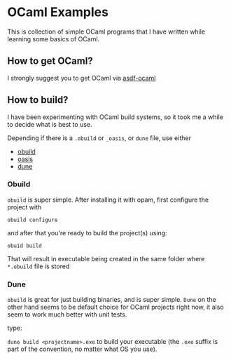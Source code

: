 # OCaml Examples

This is collection of simple OCaml programs that I have written while learning some basics of OCaml.

## How to get OCaml?

I strongly suggest you to get OCaml via [asdf-ocaml](https://github.com/vic/asdf-ocaml)

## How to build?

I have been experimenting with OCaml build systems, so it took me a while to decide what is best to use.

Depending if there is a `.obuild` or `_oasis`, or `dune` file, use either 
- [obuild](https://github.com/ocaml-obuild/obuild)
- [oasis](https://ocaml.org/learn/tutorials/setting_up_with_oasis.html)
- [dune](https://github.com/ocaml/dune)

### Obuild

`obuild` is super simple. After installing it with opam, first configure the project with

`obuild configure`

and after that you're ready to build the project(s) using:

`obuid build`

That will result in executable being created in the same folder where `*.obuild` file is stored

### Dune

`obuild` is great for just building binaries, and is super simple. `Dune` on the other hand seems to be default choice for OCaml projects right now, it also seem to work much better with unit tests.

type:

`dune build <projectname>.exe` to build your executable (the `.exe` suffix is part of the convention, no matter what OS you use).
